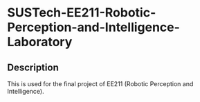 # SUSTech-EE211-Robotic-Perception-and-Intelligence-Laboratory

## Description

This is used for the final project of EE211 (Robotic Perception and Intelligence).

